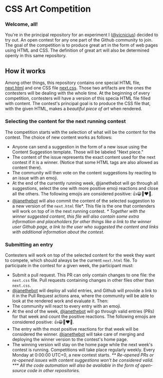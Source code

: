# CSS Art Competition

### Welcome, all!
You're in the principal repository for an experiment I ([@vicnicius](https://github.com/vicnicius)) decided to try out. An open contest for any one part of the Github community to join. The goal of the competition is to produce great art in the form of web pages using HTML and CSS. The definition of great art will also be determined openly in this same repository.

## How it works
Among other things, this repository contains one special HTML file, [next.html](https://github.com/bitsofart/cssac/blob/master/next.html) and one CSS file [next.css](https://github.com/bitsofart/cssac/blob/master/next.css). Those two artifacts are the ones the contesters will be dealing with the whole time. 
At the beginning of every competition, contesters will have a version of this specia HTML file filled with content. The contest's principal goal is to produce the CSS file that, with the given HTML, makes a *beautiful piece of art* when rendered.

### Selecting the content for the next running contest
The competition starts with the selection of what will be the content for the contest. The choice of new content works as follows:
- Anyone can send a suggestion in the form of a new issue using the Content Suggestion template. Those will be labeled "Next piece."
- The content of the issue represents the exact content used for the next contest if it is a winner. (Notice that some HTML tags are also allowed as content there).
- The community will then vote on the content suggestions by reacting to an issue with an emoji.
- At the end of the currently running week, @janethebot will go through all suggestions, select the one with more positive emoji reactions and close all the others. The following emojis are considered positive: 👍😀🎉❤️🚀.
- [@janethebot](https://github.com/janethebot) will also commit the content of the selected suggestion to a new version of the `next.html` file*. This file is the one that contenders will work on top of in the next running contest.
_* Together with the winner suggested content, this file will also contain some extra information and placeholders for other things like a link to the winner user Github page, a link to the user who suggested the content and links with additional information about the contest._

### Submitting an entry
Contesters will work on top of the selected content for the week they want to compete, which should always be the current `next.html` file. To participate in the contest for a given week, the participant must:
- Submit a pull request. This PR can only contain changes to one file: the `next.css` file. Pull requests containing changes in other files other than `next.css`.
- [@janethebot](https://github.com/janethebot) will deploy all valid entries, and Github will provide a link to it in the Pull Request actions area, where the community will be able to look at the rendered work and evaluate it. Then:
- The community will react to every entry with an emoji.
- At the end of the week, [@janethebot](https://github.com/janethebot) will go through valid entries (PRs) for that week and count the positive reactions. The following emojis are considered positive: 👍😀🎉❤️🚀.
- The entry with the most positive reactions for that week will be considered the winner. [@janethebot](https://github.com/janethebot) will take care of merging and deploying the winner version to the contest's home page.
- The winning version will stay on the home page while the next week's contest is running.
Competitions will take place regularly weekly. Every Monday at 0:00:00 UTC+0, a new contest starts.
_** Re-opened PRs or re-opened issues with content suggestions won't be considered valid._
_*** All the code automation will also be available in the form of open-source code in other repositories._